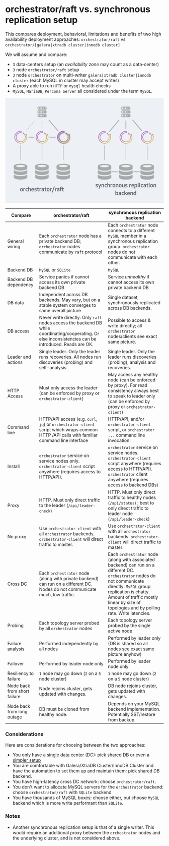 # orchestrator/raft vs. synchronous replication setup

This compares deployment, behavioral, limitations and benefits of two high availability deployment approaches: `orchestrator/raft` vs `orchestrator/[galera|xtradb cluster|innodb cluster]`

We will assume and compare:

- `3` data-centers setup (an _availability zone_ may count as a data-center)
- `3` node `orchestrator/raft` setup
- `3` node `orchestrator` on multi-writer `galera|xtradb cluster|innodb cluster` (each MySQL in cluster may accept writes)
- A proxy able to run `HTTP` or `mysql` health checks
- `MySQL`, `MariaDB`, `Percona Server` all considered under the term `MySQL`.

![orchestrator HA via raft](images/orchestrator-ha-raft-vs-sync-repl.png)

| Compare | orchestrator/raft | synchronous replication backend |
| --- | --- | --- |
General wiring | Each `orchestrator` node has a private backend DB; `orchestrator` nodes communicate by `raft` protocol | Each `orchestrator` node connects to a different `MySQL` member in a synchronous replication group. `orchestrator` nodes do not communicate with each other.
Backend DB | `MySQL` or `SQLite` | `MySQL`
Backend DB dependency | Service panics if cannot access its own private backend DB | Service _unhealthy_ if cannot access its own private backend DB
DB data | Independent across DB backends. May vary, but on a stable system converges to same overall picture | Single dataset, synchronously replicated across DB backends.
DB access | Never write directly. Only `raft` nodes access the backend DB while coordinating/cooperating. Or else inconsistencies can be introduced. Reads are OK. | Possible to access & write directly; all `orchestrator` nodes/clients see exact same picture.
Leader and actions | Single leader. Only the leader runs recoveries. All nodes run discoveries (probing) and self-analysis | Single leader. Only the leader runs discoveries (probing), analysis and recoveries.
HTTP Access | Must only access the leader (can be enforced by proxy or `orchestrator-client`) | May access any healthy node (can be enforced by proxy). For read consistency always best to speak to leader only (can be enforced by proxy or `orchestrator-client`)
Command line | HTTP/API access (e.g. `curl`, `jq`) or `orchestrator-client` script which wraps common HTTP /API calls with familiar command line interface | HTTP/API, and/or `orchestrator-client` script, or `orchestrator ...` command line invocation.
Install | `orchestrator` service on service nodes only. `orchestrator-client` script anywhere (requires access to HTTP/API). | `orchestrator` service on service nodes. `orchestrator-client` script anywhere (requires access to HTTP/API). `orchestrator` client anywhere (requires access to backend DBs)
Proxy | HTTP. Must only direct traffic to the leader (`/api/leader-check`) | HTTP. Must only direct traffic to healthy nodes (`/api/status`) ; best to only direct traffic to leader node (`/api/leader-check`)
No proxy | Use `orchestrator-client` with all `orchestrator` backends. `orchestrator-client` will direct traffic to master. | Use `orchestrator-client` with all `orchestrator` backends. `orchestrator-client` will direct traffic to master.
Cross DC | Each `orchestrator` node (along with private backend) can run on a different DC. Nodes do not communicate much, low traffic. | Each `orchestrator` node (along with associated backend) can run on a different DC. `orchestrator` nodes do not communicate directly. `MySQL` group replication is chatty. Amount of traffic mostly linear by size of topologies and by polling rate. Write latencies.
Probing | Each topology server probed by all `orchestrator` nodes | Each topology server probed by the single active node
Failure analysis | Performed independently by all nodes | Performed by leader only (DB is shared so all nodes see exact same picture anyhow)
Failover | Performed by leader node only | Performed by leader node only
Resiliency to failure | `1` node may go down (`2` on a `5` node cluster) | `1` node may go down (`2` on a `5` node cluster)
Node back from short failure | Node rejoins cluster, gets updated with changes. | DB node rejoins cluster, gets updated with changes.
Node back from long outage | DB must be cloned from healthy node. | Depends on your MySQL backend implementation. Potentially SST/restore from backup.

### Considerations

Here are considerations for choosing between the two approaches:

- You only have a single data center (DC): pick shared DB or even a [simpler setup](high-availability.md)
- You are comfortable with Galera/XtraDB Cluster/InnoDB Cluster and have the automation to set them up and maintain them: pick shared DB backend.
- You have high-latency cross DC network: choose `orchestrator/raft`.
- You don't want to allocate MySQL servers for the `orchestrator` backend: choose `orchestrator/raft` with `SQLite` backend
- You have thousands of MySQL boxes: choose either, but choose `MySQL` backend which is more write performant than `SQLite`.

### Notes

- Another synchronous replication setup is that of a single writer. This would require an additional proxy between the `orchestrator` nodes and the underlying cluster, and is not considered above.
